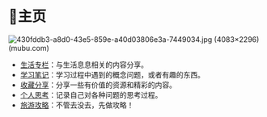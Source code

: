 # 🏡主页

![430fddb3-a8d0-43e5-859e-a40d03806e3a-7449034.jpg (4083×2296) (mubu.com)](https://api2.mubu.com/v3/document_image/430fddb3-a8d0-43e5-859e-a40d03806e3a-7449034.jpg)

- [生活专栏](%E7%94%9F%E6%B4%BB%E4%B8%93%E6%A0%8F.md)：与生活息息相关的内容分享。
- [学习笔记](%E5%AD%A6%E4%B9%A0%E7%AC%94%E8%AE%B0.md)：学习过程中遇到的概念问题，或者有趣的东西。
- [收藏分享](%E6%94%B6%E8%97%8F%E5%88%86%E4%BA%AB.md)：分享一些有价值的资源和精彩的内容。
- [个人思考](%E4%B8%AA%E4%BA%BA%E6%80%9D%E8%80%83.md)：记录自己对各种问题的思考过程。
- [旅游攻略](%E6%97%85%E6%B8%B8%E6%94%BB%E7%95%A5.md)：不管去没去，先做攻略！